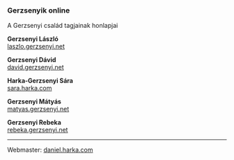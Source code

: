 ### Gerzsenyik online

A Gerzsenyi család tagjainak honlapjai

**Gerzsenyi László**  
[laszlo.gerzsenyi.net](https://laszlo.gerzsenyi.net)

**Gerzsenyi Dávid**  
[david.gerzsenyi.net](https://david.gerzsenyi.net)

**Harka-Gerzsenyi Sára**  
[sara.harka.com](https://sara.harka.com)

**Gerzsenyi Mátyás**  
[matyas.gerzsenyi.net](https://matyas.gerzsenyi.net)

**Gerzsenyi Rebeka**  
[rebeka.gerzsenyi.net](https://rebeka.gerzsenyi.net)

------------------  

Webmaster: [daniel.harka.com](https://daniel.harka.com)